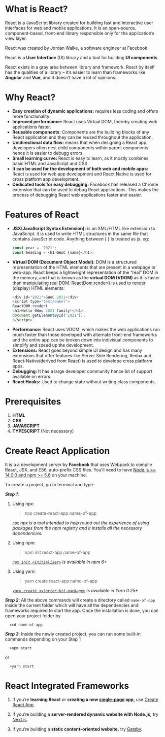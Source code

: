 #  What is React?
   React is a JavaScript library created for building fast and interactive user interfaces for web and mobile applications. It is an open-source, component-based, front-end library responsible only for the application’s view layer. 

React was created by Jordan Walke, a software engineer at Facebook.

React is a  **User Interface**  (UI) library and a tool for building  **UI components**.

React exists in a gray area between library and framework. React by itself has the qualities of a library – it’s easier to learn than frameworks like **Angular** and **Vue**, and it doesn’t have a lot of opinions.

# Why React?

-   **Easy creation of dynamic applications:**  requires less coding and offers more functionality.
-   **Improved performance:**  React uses Virtual DOM, thereby creating web applications faster. 
-   **Reusable components:**  Components are the building blocks of any React application and they can be reused throughout the application.
-   **Unidirectional data flow:**  means that when designing a React app, developers often nest child components within parent components hence it is easier to debugg errors.
-   **Small learning curve:**  React is easy to learn, as it mostly combines basic HTML and JavaScript and CSS.
-   **It can be used for the development of both web and mobile apps:**  React is used for web app development and React Native is used for cross platform app development.
-   **Dedicated tools for easy debugging:**  Facebook has released a Chrome extension that can be used to debug React applications. This makes the process of debugging React web applications faster and easier.
# Features of React
- **JSX(JavaScript Syntax Extension):** is an XML/HTML like extension to JavaScript. It is used to write HTML structures in the same file that contains JavaScript code. Anything between { } is treated as js.
eg: 
	```javascript
	const year = '2021';
	const heading = <h1>GWoC {name}</h1>;
    ```
- **Virtual DOM (Document Object Model):** DOM is a structured representation of the HTML elements that are present in a webpage or web-app. React keeps a lightweight representation of the “real” DOM in the memory, and that is known as the **virtual DOM (VDOM)** as it is faster than manipulating real DOM. ReactDom.render() is used to render (display) HTML elements:
	```javascript
	<div id="2021">GWoC 2021</div>  
	<script type="text/babel">  
	ReactDOM.render(  
	<h1>Hello GWoc 2021 family!</h1>,  
	document.getElementById('2021'));  
	</script>
	```
- **Performance:** React uses VDOM, which makes the web applications run much faster than those developed with alternate front-end frameworks and the entire app can be broken down into indivisual components to simplify and speed up the development.
- **Extensions:** React goes beyond simple UI design and has many extensions that offer features like Server Side Rendering, Redux and React-Native(derived from React) is used to develope cross platform apps.
- **Debugging:** It has a large developer community hence lot of support available on errors.
- **React Hooks:** Used to change state without writing class components.

# **Prerequisites**

1. **HTML**
2. **CSS**
3. **JAVASCRIPT**
4. **TYPESCRIPT** (Not necessory)

# Create React Application
It is a a development server by **Facebook** that uses Webpack to compile React, JSX, and ES6, auto-prefix CSS files.
You’ll need to have [Node.js >= 14.0.0 and npm >= 5.6](https://nodejs.org/en/) on your machine.

To create a project, go to terminal and type-

***Step 1***:

1. Using npx:
    > npx create-react-app name-of-app

   _[`npx`](https://medium.com/@maybekatz/introducing-npx-an-npm-package-runner-55f7d4bd282b)  npx is a tool intended to help round out the experience of using packages from the npm registry and it installs all the necessory dependencies._ 
  
  2. Using npm:
        >npm init react-app name-of-app
        
        _[`npm init <initializer>`]()  is available in npm 6+_
    
  3. Using yarn:
       >yarn create react-app name-of-app
      
       _[`yarn create <starter-kit-package>`](https://yarnpkg.com/lang/en/docs/cli/create/)  is available in Yarn 0.25+_



***Step 2***:  All the above commands will create a directory called `name-of-app` inside the current folder which will have all the dependencies and frameworks required to start the app. Once the installation is done, you can open your project folder by
		          
	  >cd name-of-app 
	

***Step 3***: Inside the newly created project, you can run some built-in commands depending on your Step 1

	  >npm start

or

	  >yarn start

# React Integrated Frameworks

1.   If you’re  **learning React**  or  **creating a new  [single-page]()  app,**  use  [Create React App]().

2.   If you’re building a  **server-rendered dynamic website with Node.js,**  try  [Next.js](https://reactjs.org/docs/create-a-new-react-app.html#nextjs).

3.  If you’re building a  **static content-oriented website,**  try  [Gatsby](https://reactjs.org/docs/create-a-new-react-app.html#gatsby).
